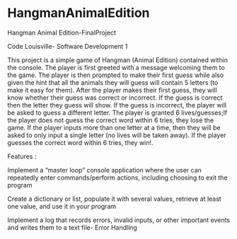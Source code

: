 # HangmanAnimalEdition
Hangman Animal Edition-FinalProject

Code Louisville- Software Development 1

This project is a simple game of Hangman (Animal Edition) contained within the console. The player is first greeted with a message welcoming them to the game.
The player is then prompted to make their first guess while also given the hint that all the animals they will guess will contain 5 letters (to make it easy for them).
After the player makes their first guess, they will know whether their guess was correct or incorrect. If the guess is correct then the letter they guess will show.
If the guess is incorrect, the player will be asked to guess a different letter. The player is granted 6 lives/guesses;If the player does not guess the correct word within 6 tries, they lose the game.
If the player inputs more than one letter at a time, then they will be asked to only input a single letter (no lives will be taken away). If the player guesses the correct word within 6 tries, they win!.

Features :

Implement a “master loop” console application where the user can repeatedly enter commands/perform actions, including choosing to exit the program

Create a dictionary or list, populate it with several values, retrieve at least one value, and use it in your program 

Implement a log that records errors, invalid inputs, or other important events and writes them to a text file- Error Handling
